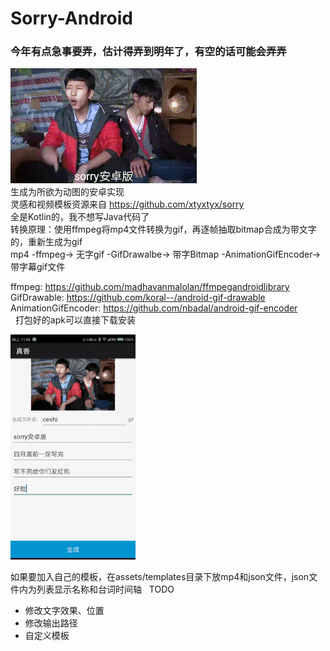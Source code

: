 # Sorry-Android
### 今年有点急事要弄，估计得弄到明年了，有空的话可能会弄弄
![img](https://github.com/10000RunningAlpaca/Sorry-Android/blob/master/readmefiles/ceshi.gif)   
生成为所欲为动图的安卓实现   
灵感和视频模板资源来自 https://github.com/xtyxtyx/sorry     
全是Kotlin的，我不想写Java代码了   
转换原理：使用ffmpeg将mp4文件转换为gif，再逐帧抽取bitmap合成为带文字的，重新生成为gif   
mp4 -ffmpeg-> 无字gif -GifDrawalbe-> 带字Bitmap -AnimationGifEncoder-> 带字幕gif文件   
   
ffmpeg: https://github.com/madhavanmalolan/ffmpegandroidlibrary   
GifDrawable: https://github.com/koral--/android-gif-drawable   
AnimationGifEncoder: https://github.com/nbadal/android-gif-encoder   
   
打包好的apk可以直接下载安装   
   
![img](https://github.com/10000RunningAlpaca/Sorry-Android/blob/master/readmefiles/example.gif)   
   
如果要加入自己的模板，在assets/templates目录下放mp4和json文件，json文件内为列表显示名称和台词时间轴 
   
TODO   

* 修改文字效果、位置   
* 修改输出路径   
* 自定义模板   
